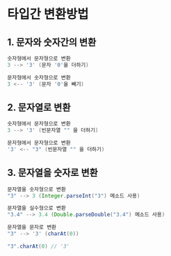 # 타입간 변환방법

## 1. 문자와 숫자간의 변환

```java
숫자형에서 문자형으로 변환
3 --> '3' (문자 '0'을 더하기)

문자형에서 숫자형으로 변환
3 <-- '3' (문자 '0'을 빼기)
```


## 2. 문자열로 변환

```java
숫자형에서 문자형으로 변환
3 --> '3' (빈문자열 "" 을 더하기)

문자형에서 문자형으로 변환
'3' <-- "3" (빈문자열 "" 을 더하기)
```

## 3. 문자열을 숫자로 변환

```java
문자열을 숫자형으로 변환
"3" --> 3 (Integer.parseInt("3") 메소드 사용)

문자열을 실수형으로 변환
"3.4" --> 3.4 (Double.parseDouble("3.4") 메소드 사용)

문자열을 문자로 변환
"3" --> '3' (charAt(0))

"3".charAt(0) // '3'
```
